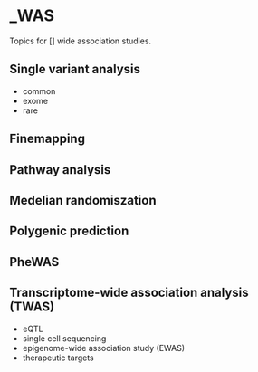 # _WAS

Topics for [] wide association studies.

## Single variant analysis

* common
* exome
* rare

## Finemapping

## Pathway analysis

## Medelian randomiszation

## Polygenic prediction

## PheWAS

## Transcriptome-wide association analysis (TWAS)

* eQTL
* single cell sequencing
* epigenome-wide association study (EWAS)
* therapeutic targets
